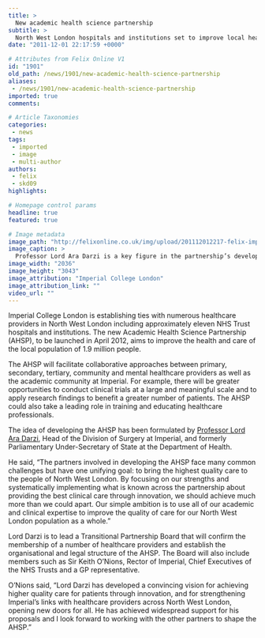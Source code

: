 ```yaml
---
title: >
  New academic health science partnership
subtitle: >
  North West London hospitals and institutions set to improve local healthcare
date: "2011-12-01 22:17:59 +0000"

# Attributes from Felix Online V1
id: "1901"
old_path: /news/1901/new-academic-health-science-partnership
aliases:
 - /news/1901/new-academic-health-science-partnership
imported: true
comments:

# Article Taxonomies
categories:
 - news
tags:
 - imported
 - image
 - multi-author
authors:
 - felix
 - skd09
highlights:

# Homepage control params
headline: true
featured: true

# Image metadata
image_path: "http://felixonline.co.uk/img/upload/201112012217-felix-imperial_medicine-096.jpg"
image_caption: >
  Professor Lord Ara Darzi is a key figure in the partnership’s development
image_width: "2036"
image_height: "3043"
image_attribution: "Imperial College London"
image_attribution_link: ""
video_url: ""
---
```


Imperial College London is establishing ties with numerous healthcare providers in North West London including approximately eleven NHS Trust hospitals and institutions. The new Academic Health Science Partnership (AHSP), to be launched in April 2012, aims to improve the health and care of the local population of 1.9 million people.

The AHSP will facilitate collaborative approaches between primary, secondary, tertiary, community and mental healthcare providers as well as the academic community at Imperial. For example, there will be greater opportunities to conduct clinical trials at a large and meaningful scale and to apply research findings to benefit a greater number of patients. The AHSP could also take a leading role in training and educating healthcare professionals.

The idea of developing the AHSP has been formulated by [Professor Lord Ara Darzi](http://www1.imperial.ac.uk/medicine/people/a.darzi/), Head of the Division of Surgery at Imperial, and formerly Parliamentary Under-Secretary of State at the Department of Health.

He said, “The partners involved in developing the AHSP face many common challenges but have one unifying goal: to bring the highest quality care to the people of North West London. By focusing on our strengths and systematically implementing what is known across the partnership about providing the best clinical care through innovation, we should achieve much more than we could apart. Our simple ambition is to use all of our academic and clinical expertise to improve the quality of care for our North West London population as a whole.”

Lord Darzi is to lead a Transitional Partnership Board that will confirm the membership of a number of healthcare providers and establish the organisational and legal structure of the AHSP. The Board will also include members such as Sir Keith O’Nions, Rector of Imperial, Chief Executives of the NHS Trusts and a GP representative.

O’Nions said, “Lord Darzi has developed a convincing vision for achieving higher quality care for patients through innovation, and for strengthening Imperial’s links with healthcare providers across North West London, opening new doors for all. He has achieved widespread support for his proposals and I look forward to working with the other partners to shape the AHSP.”
